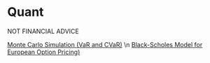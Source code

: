 # Quant
NOT FINANCIAL ADVICE

[Monte Carlo Simulation (VaR and CVaR)](https://github.com/RicardoHalak/Quant/blob/main/MonteCarloSimulations_VaR_CVaR.ipynb) \n
[Black-Scholes Model for European Option Pricing)](https://github.com/RicardoHalak/Quant/blob/main/BlackScholes_OptionPricing.ipynb)
